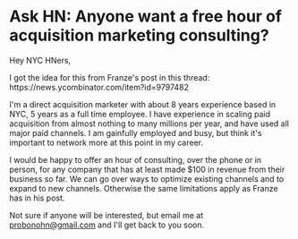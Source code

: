 # Ask HN: Anyone want a free hour of acquisition marketing consulting?

Hey NYC HNers,<p>I got the idea for this from Franze&#x27;s post in this thread: https:&#x2F;&#x2F;news.ycombinator.com&#x2F;item?id=9797482<p>I&#x27;m a direct acquisition marketer with about 8 years experience based in NYC, 5 years as a full time employee. I have experience in scaling paid acquisition from almost nothing to many millions per year, and have used all major paid channels. I am gainfully employed and busy, but think it&#x27;s important to network more at this point in my career.<p>I would be happy to offer an hour of consulting, over the phone or in person, for any company that has at least made $100 in revenue from their business so far. We can go over ways to optimize existing channels and to expand to new channels. Otherwise the same limitations apply as Franze has in his post.<p>Not sure if anyone will be interested, but email me at probonohn@gmail.com and I&#x27;ll get back to you soon.
